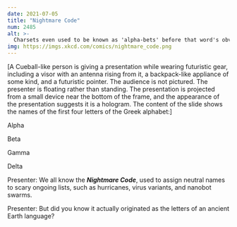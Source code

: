 ```yaml
---
date: 2021-07-05
title: "Nightmare Code"
num: 2485
alt: >-
  Charsets even used to be known as 'alpha-bets' before that word's obvious negative associations caused it to die out.
img: https://imgs.xkcd.com/comics/nightmare_code.png
---
```

[A Cueball-like person is giving a presentation while wearing futuristic gear, including a visor with an antenna rising from it, a backpack-like appliance of some kind, and a futuristic pointer.  The audience is not pictured.  The presenter is floating rather than standing.  The presentation is projected from a small device near the bottom of the frame, and the appearance of the presentation suggests it is a hologram. The content of the slide shows the names of the first four letters of the Greek alphabet:]

Alpha

Beta

Gamma

Delta

Presenter: We all know the ***Nightmare Code***, used to assign neutral names to scary ongoing lists, such as hurricanes, virus variants, and nanobot swarms.

Presenter: But did you know it actually originated as the letters of an ancient Earth language?